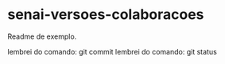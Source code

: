 # senai-versoes-colaboracoes

Readme de exemplo.

lembrei do comando: git commit
lembrei do comando: git status

